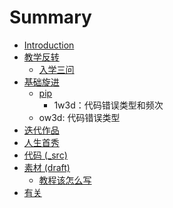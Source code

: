 # Summary

* [Introduction](README.md)
* [教学反转](0MOOC/README.md)
   * [入学三问](0MOOC/sec101.md)
* [基础旋进](1sTry/README.md)
   * [pip](1sTry/sec1pip.md)
       * 1w3d：代码错误类型和频次
   * ow3d: 代码错误类型
* [迭代作品](2nDev/README.md)
* [人生首秀](3rDemo/README.md)
* [代码 (_src)](_src/README.md)
* [素材 (draft)](draft/README.md)
   * [教程该怎么写](draft/how2tutorial.md)
* [有关](ABOUT.md)

